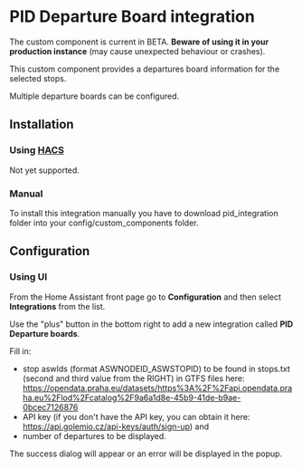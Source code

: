 # PID Departure Board integration

The custom component is current in BETA. **Beware of using it in your production instance** (may cause unexpected behaviour or crashes).

This custom component provides a departures board information for the selected stops. 

Multiple departure boards can be configured.

## Installation

### Using [HACS](https://hacs.xyz/)

Not yet supported.

### Manual

To install this integration manually you have to download pid_integration folder into your config/custom_components folder.

## Configuration

### Using UI

From the Home Assistant front page go to **Configuration** and then select **Integrations** from the list.

Use the "plus" button in the bottom right to add a new integration called **PID Departure boards**.

Fill in:

 - stop aswIds (format ASWNODEID_ASWSTOPID) to be found in stops.txt (second and third value from the RIGHT) in GTFS files here: https://opendata.praha.eu/datasets/https%3A%2F%2Fapi.opendata.praha.eu%2Flod%2Fcatalog%2F9a6a1d8e-45b9-41de-b9ae-0bcec7126876
 - API key (if you don't have the API key, you can obtain it here: https://api.golemio.cz/api-keys/auth/sign-up) and 
 - number of departures to be displayed.

The success dialog will appear or an error will be displayed in the popup.